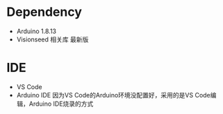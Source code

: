 # Dependency
- Arduino 1.8.13
- Visionseed 相关库 最新版

# IDE
- VS Code
- Arduino IDE
因为VS Code的Arduino环境没配置好，采用的是VS Code编辑，Arduino IDE烧录的方式